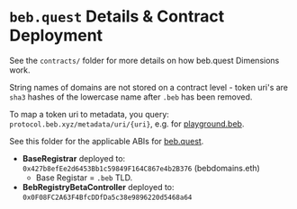 # `beb.quest` Details & Contract Deployment

See the `contracts/` folder for more details on how beb.quest Dimensions work.

String names of domains are not stored on a contract level - token uri's are `sha3` hashes of the lowercase name after `.beb` has been removed.

To map a token uri to metadata, you query: `protocol.beb.xyz/metadata/uri/{uri}`, e.g. for [playground.beb](https://protocol.beb.xyz/metadata/uri/28351188642621241456184943762989329996148978531966429149720007640204744112723).

See this folder for the applicable ABIs for [beb.quest](https://beb.quest).

- **BaseRegistrar** deployed to: `0x427b8efEe2d6453Bb1c59849F164C867e4b2B376` (bebdomains.eth)
  - Base Registar = `.beb` TLD.
- **BebRegistryBetaController** deployed to: `0x0F08FC2A63F4BfcDDfDa5c38e9896220d5468a64`
